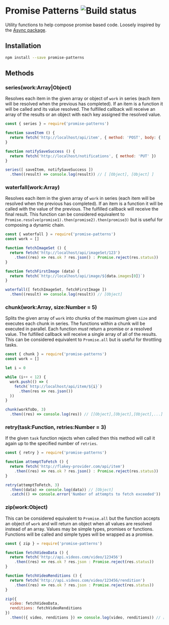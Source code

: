 # Promise Patterns ![Build status](https://api.travis-ci.org/i-like-robots/promise-patterns.png)

Utility functions to help compose promise based code. Loosely inspired by the [Async package](https://github.com/caolan/async).

## Installation

```bash
npm install --save promise-patterns
```

## Methods

### series(work:Array|Object)

Resolves each item in the given array or object of `work` in series (each item will be resolved when the previous has completed). If an item is a function it will be called and its value resolved. The fulfilled callback will receive an array of the results or an object with each key assigned the resolved value.

```js
const { series } = require('promise-patterns')

function saveItem () {
  return fetch('http://localhost/api/item', { method: 'POST', body: { ... } })
}

function notifySaveSuccess () {
  return fetch('http://localhost/notifications', { method: 'PUT' })
}

series([ saveItem, notifySaveSuccess ])
  .then((result) => console.log(result)) // [ [Object], [Object] ]
```

### waterfall(work:Array)

Resolves each item in the given array of `work` in series (each item will be resolved when the previous has completed). If an item is a function it will be called with the value of the previous. The fulfilled callback will receive the final result. This function can be considered equivalent to `Promise.resolve(promise1).then(promise2).then(promise3)` but is useful for composing a dynamic chain.

```js
const { waterfall } = require('promise-patterns')
const work = []

function fetchImageSet () {
  return fetch('http://localhost/api/imageSet/123')
    .then((res) => res.ok ? res.json() : Promise.reject(res.status))
}

function fetchFirstImage (data) {
  return fetch(`http://localhost/api/image/${data.images[0]}`)
}

waterfall([ fetchImageSet, fetchFirstImage ])
  .then((result) => console.log(result)) // [Object]
```

### chunk(work:Array, size:Number = 5)

Splits the given array of `work` into chunks of the maximum given `size` and executes each chunk in series. The functions within a chunk will be executed in parallel. Each function _must_ return a promise or a resolved value. The fulfilled callback will receive a single array of all of the results. This can be considered equivalent to `Promise.all` but is useful for throttling tasks.

```js
const { chunk } = require('promise-patterns')
const work = []

let i = 0

while (i++ < 12) {
  work.push(() => (
    fetch(`http://localhost/api/item/${i}`)
      .then(res => res.json())
  ))
}

chunk(workToDo, 3)
  .then((res) => console.log(res)) // [[Object],[Object],[Object],...]
```

### retry(task:Function, retries:Number = 3)

If the given `task` function rejects when called then this method will call it again up to the specified number of `retries`.

```js
const { retry } = require('promise-patterns')

function attemptToFetch () {
  return fetch('http://flakey-provider.com/api/item')
    .then((res) => res.ok ? res.json() : Promise.reject(res.status))
}

retry(attemptToFetch, 3)
  .then((data) => console.log(data)) // [Object]
  .catch(() => console.error('Number of attempts to fetch exceeded'))
```

### zip(work:Object)

This can be considered equivalent to `Promise.all` but the function accepts an object of `work` and will return an object when all values are resolved instead of an array. Values may be simple types, promises or functions. Functions will be called and simple types will be wrapped as a promise.

```js
const { zip } = require('promise-patterns')

function fetchVideoData () {
  return fetch('http://api.videos.com/video/123456')
    .then((res) => res.ok ? res.json : Promise.reject(res.status))
}

function fetchVideoRenditions () {
  return fetch('http://api.videos.com/video/123456/rendition')
    .then((res) => res.ok ? res.json : Promise.reject(res.status))
}

zip({
  video: fetchVideoData,
  renditions: fetchVideoRenditions
})
  .then(({ video, renditions }) => console.log(video, renditions)) // [Object] [Object]
```
